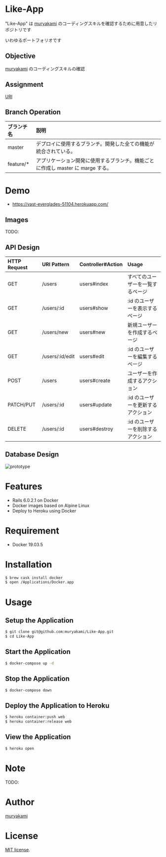 # Like-App

"Like-App" は [muryakami](https://github.com/muryakami) のコーディングスキルを確認するために用意したリポジトリです

いわゆるポートフォリオです

## Objective

[muryakami](https://github.com/muryakami) のコーディングスキルの確認

## Assignment

[URI]()

## Branch Operation

| ブランチ名 | 説明 |
|:-------|:-------|
| master | デプロイに使用するブランチ。開発した全ての機能が統合されている。 |
| feature/* | アプリケーション開発に使用するブランチ。機能ごとに作成し master に marge する。 |

# Demo

- https://vast-everglades-51104.herokuapp.com/

## Images

TODO:

## API Design

| HTTP Request | URI Pattern | Controller#Action | Usage |
|:---|:---|:---|:---|
| GET       | /users          | users#index   | すべてのユーザーを一覧するページ   |
| GET       | /users/:id      | users#show    | :id のユーザーを表示するページ     |
| GET       | /users/new      | users#new     | 新規ユーザーを作成するページ       |
| GET       | /users/:id/edit | users#edit    | :id のユーザーを編集するページ     |
| POST      | /users          | users#create  | ユーザーを作成するアクション       |
| PATCH/PUT | /users/:id      | users#update  | :id のユーザーを更新するアクション |
| DELETE    | /users/:id      | users#destroy | :id のユーザーを削除するアクション |

## Database Design

![prototype](https://user-images.githubusercontent.com/32145722/75615552-5a7c5900-5b88-11ea-943e-a7639c18b967.png)

# Features

- Rails 6.0.2.1 on Docker
- Docker images based on Alpine Linux
- Deploy to Heroku using Docker

# Requirement

- Docker 19.03.5

# Installation

``` bash
$ brew cask install docker
$ open /Applications/Docker.app
```

# Usage

## Setup the Application

``` bash
$ git clone git@github.com:muryakami/Like-App.git
$ cd Like-App
```

## Start the Application

``` bash
$ docker-compose up -d
```

## Stop the Application

``` bash
$ docker-compose down
```

## Deploy the Application to Heroku

``` bash
$ heroku container:push web
$ heroku container:release web
```

## View the Application

``` bash
$ heroku open
```

# Note

TODO:

# Author

[muryakami](https://github.com/muryakami)

# License

[MIT license](https://en.wikipedia.org/wiki/MIT_License).
